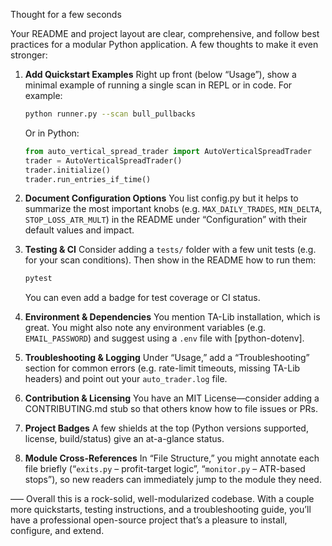 Thought for a few seconds


Your README and project layout are clear, comprehensive, and follow best practices for a modular Python application. A few thoughts to make it even stronger:

1. **Add Quickstart Examples**
   Right up front (below “Usage”), show a minimal example of running a single scan in REPL or in code. For example:

   ```bash
   python runner.py --scan bull_pullbacks
   ```

   Or in Python:

   ```python
   from auto_vertical_spread_trader import AutoVerticalSpreadTrader
   trader = AutoVerticalSpreadTrader()
   trader.initialize()
   trader.run_entries_if_time()
   ```

2. **Document Configuration Options**
   You list config.py but it helps to summarize the most important knobs (e.g. `MAX_DAILY_TRADES`, `MIN_DELTA`, `STOP_LOSS_ATR_MULT`) in the README under “Configuration” with their default values and impact.

3. **Testing & CI**
   Consider adding a `tests/` folder with a few unit tests (e.g. for your scan conditions). Then show in the README how to run them:

   ```bash
   pytest
   ```

   You can even add a badge for test coverage or CI status.

4. **Environment & Dependencies**
   You mention TA-Lib installation, which is great. You might also note any environment variables (e.g. `EMAIL_PASSWORD`) and suggest using a `.env` file with \[python-dotenv].

5. **Troubleshooting & Logging**
   Under “Usage,” add a “Troubleshooting” section for common errors (e.g. rate-limit timeouts, missing TA-Lib headers) and point out your `auto_trader.log` file.

6. **Contribution & Licensing**
   You have an MIT License—consider adding a CONTRIBUTING.md stub so that others know how to file issues or PRs.

7. **Project Badges**
   A few shields at the top (Python versions supported, license, build/status) give an at-a-glance status.

8. **Module Cross-References**
   In “File Structure,” you might annotate each file briefly (“`exits.py` – profit-target logic”, “`monitor.py` – ATR-based stops”), so new readers can immediately jump to the module they need.

–––
Overall this is a rock-solid, well-modularized codebase. With a couple more quickstarts, testing instructions, and a troubleshooting guide, you’ll have a professional open-source project that’s a pleasure to install, configure, and extend.
